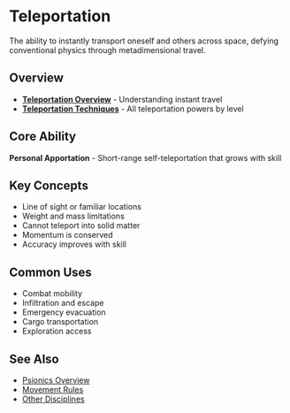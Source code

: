 # Teleportation

The ability to instantly transport oneself and others across space, defying conventional physics through metadimensional travel.

## Overview
- **[Teleportation Overview](teleportation-overview.md)** - Understanding instant travel
- **[Teleportation Techniques](teleportation-techniques.md)** - All teleportation powers by level

## Core Ability
**Personal Apportation** - Short-range self-teleportation that grows with skill

## Key Concepts
- Line of sight or familiar locations
- Weight and mass limitations
- Cannot teleport into solid matter
- Momentum is conserved
- Accuracy improves with skill

## Common Uses
- Combat mobility
- Infiltration and escape
- Emergency evacuation
- Cargo transportation
- Exploration access

## See Also
- [Psionics Overview](../../psionics-overview.md)
- [Movement Rules](../../../systems/combat/movement.md)
- [Other Disciplines](../)